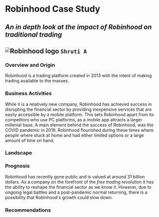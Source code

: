 # Robinhood Case Study
## *An in depth look at the impact of Robinhood on traditional trading* 
![Robinhood logo](https://cdn-images-1.medium.com/max/1200/1*d7fYAnWUS9rDntWGdABxPw.png)
`Shruti A`
---
### Overview and Origin
Robinhood is a trading platform created in 2013 with the intent of making trading available to the masses. 

### Business Activities
While it is a relatively new company, Robinhood has achieved success in disrupting the financial sector by providing inexpensive services that are easily accessible by a mobile platform. This sets Robinhood apart from its competitors who use PC platforms, as a mobile app attracts a larger millenial base.
A main element behind the success of Robinhood, was the COVID pandemic in 2019. Robinhood flourished during these times where people where stuck at home and had either limited options or a large amount of time on hand.

### Landscape

### Prognosis
Robinhood has recently gone public and is valued at around 31 billion dollars. As a company on the forefront of the *free trading revolution* it has the ability to reshape the financial sector as we know it. However, due to ongoing legal battles and a post-pandemic normal returning, there is a possibility that Robinhood's growth could slow down.  

### Recommendations

